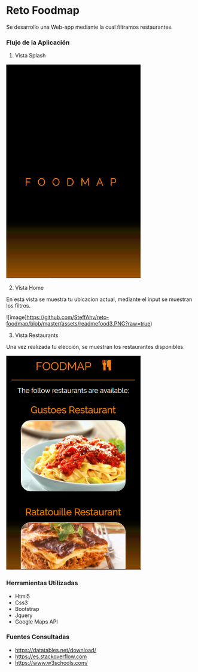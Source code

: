 # Reto Foodmap

Se desarrollo una Web-app mediante la cual filtramos restaurantes.

### Flujo de la Aplicación 

1. Vista Splash 

![image](https://github.com/SteffAhv/reto-foodmap/blob/master/assets/readmefood.PNG?raw=true)

2. Vista Home 

En esta vista se muestra tu ubicacion actual, mediante el input se muestran los filtros.

![image]https://github.com/SteffAhv/reto-foodmap/blob/master/assets/readmefood3.PNG?raw=true)

3. Vista Restaurants

Una vez realizada tu elección, se muestran los restaurantes disponibles.

![image](https://github.com/SteffAhv/reto-foodmap/blob/master/assets/readmefood4.PNG?raw=true)

### Herramientas Utilizadas

- Html5
- Css3
- Bootstrap
- Jquery
- Google Maps API

### Fuentes Consultadas 
- https://datatables.net/download/
- https://es.stackoverflow.com
- https://www.w3schools.com/


